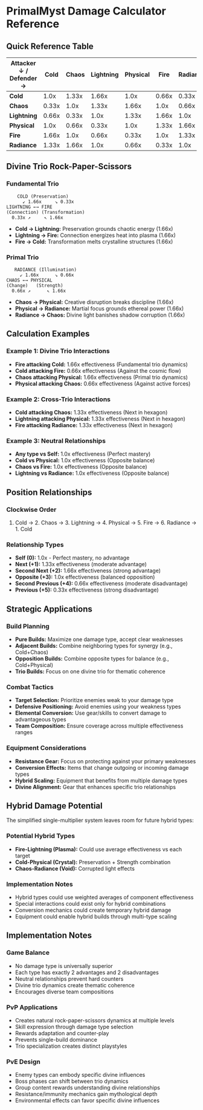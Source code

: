 # PrimalMyst Damage Calculator Reference

## Quick Reference Table

| Attacker ↓ / Defender → | Cold | Chaos | Lightning | Physical | Fire | Radiance |
|-------------------------|------|-------|-----------|----------|------|----------|
| **Cold**               | 1.0x | 1.33x | 1.66x     | 1.0x     | 0.66x| 0.33x    |
| **Chaos**              | 0.33x| 1.0x  | 1.33x     | 1.66x    | 1.0x | 0.66x    |
| **Lightning**          | 0.66x| 0.33x | 1.0x      | 1.33x    | 1.66x| 1.0x     |
| **Physical**           | 1.0x | 0.66x | 0.33x     | 1.0x     | 1.33x| 1.66x    |
| **Fire**               | 1.66x| 1.0x  | 0.66x     | 0.33x    | 1.0x | 1.33x    |
| **Radiance**           | 1.33x| 1.66x | 1.0x      | 0.66x    | 0.33x| 1.0x     |

## Divine Trio Rock-Paper-Scissors

### Fundamental Trio
```
    COLD (Preservation)
      ↙ 1.66x     ↘ 0.33x
LIGHTNING ←→ FIRE
(Connection) (Transformation)
  0.33x ↗     ↖ 1.66x
```

- **Cold → Lightning:** Preservation grounds chaotic energy (1.66x)
- **Lightning → Fire:** Connection energizes heat into plasma (1.66x)  
- **Fire → Cold:** Transformation melts crystalline structures (1.66x)

### Primal Trio
```
   RADIANCE (Illumination)
     ↙ 1.66x      ↘ 0.66x
CHAOS ←→ PHYSICAL
(Change)   (Strength)
  0.66x ↗      ↖ 1.66x
```

- **Chaos → Physical:** Creative disruption breaks discipline (1.66x)
- **Physical → Radiance:** Martial focus grounds ethereal power (1.66x)
- **Radiance → Chaos:** Divine light banishes shadow corruption (1.66x)

## Calculation Examples

### Example 1: Divine Trio Interactions
- **Fire attacking Cold:** 1.66x effectiveness (Fundamental trio dynamics)
- **Cold attacking Fire:** 0.66x effectiveness (Against the cosmic flow)
- **Chaos attacking Physical:** 1.66x effectiveness (Primal trio dynamics)
- **Physical attacking Chaos:** 0.66x effectiveness (Against active forces)

### Example 2: Cross-Trio Interactions
- **Cold attacking Chaos:** 1.33x effectiveness (Next in hexagon)
- **Lightning attacking Physical:** 1.33x effectiveness (Next in hexagon)
- **Fire attacking Radiance:** 1.33x effectiveness (Next in hexagon)

### Example 3: Neutral Relationships
- **Any type vs Self:** 1.0x effectiveness (Perfect mastery)
- **Cold vs Physical:** 1.0x effectiveness (Opposite balance)
- **Chaos vs Fire:** 1.0x effectiveness (Opposite balance)
- **Lightning vs Radiance:** 1.0x effectiveness (Opposite balance)

## Position Relationships

### Clockwise Order
1. Cold → 2. Chaos → 3. Lightning → 4. Physical → 5. Fire → 6. Radiance → 1. Cold

### Relationship Types
- **Self (0):** 1.0x - Perfect mastery, no advantage
- **Next (+1):** 1.33x effectiveness (moderate advantage)
- **Second Next (+2):** 1.66x effectiveness (strong advantage)
- **Opposite (+3):** 1.0x effectiveness (balanced opposition)
- **Second Previous (+4):** 0.66x effectiveness (moderate disadvantage)
- **Previous (+5):** 0.33x effectiveness (strong disadvantage)

## Strategic Applications

### Build Planning
- **Pure Builds:** Maximize one damage type, accept clear weaknesses
- **Adjacent Builds:** Combine neighboring types for synergy (e.g., Cold+Chaos)
- **Opposition Builds:** Combine opposite types for balance (e.g., Cold+Physical)
- **Trio Builds:** Focus on one divine trio for thematic coherence

### Combat Tactics
- **Target Selection:** Prioritize enemies weak to your damage type
- **Defensive Positioning:** Avoid enemies using your weakness types
- **Elemental Conversion:** Use gear/skills to convert damage to advantageous types
- **Team Composition:** Ensure coverage across multiple effectiveness ranges

### Equipment Considerations
- **Resistance Gear:** Focus on protecting against your primary weaknesses
- **Conversion Effects:** Items that change outgoing or incoming damage types
- **Hybrid Scaling:** Equipment that benefits from multiple damage types
- **Divine Alignment:** Gear that enhances specific trio relationships

## Hybrid Damage Potential

The simplified single-multiplier system leaves room for future hybrid types:

### Potential Hybrid Types
- **Fire-Lightning (Plasma):** Could use average effectiveness vs each target
- **Cold-Physical (Crystal):** Preservation + Strength combination
- **Chaos-Radiance (Void):** Corrupted light effects

### Implementation Notes
- Hybrid types could use weighted averages of component effectiveness
- Special interactions could exist only for hybrid combinations
- Conversion mechanics could create temporary hybrid damage
- Equipment could enable hybrid builds through multi-type scaling

## Implementation Notes

### Game Balance
- No damage type is universally superior
- Each type has exactly 2 advantages and 2 disadvantages  
- Neutral relationships prevent hard counters
- Divine trio dynamics create thematic coherence
- Encourages diverse team compositions

### PvP Applications
- Creates natural rock-paper-scissors dynamics at multiple levels
- Skill expression through damage type selection
- Rewards adaptation and counter-play
- Prevents single-build dominance
- Trio specialization creates distinct playstyles

### PvE Design
- Enemy types can embody specific divine influences
- Boss phases can shift between trio dynamics
- Group content rewards understanding divine relationships
- Resistance/immunity mechanics gain mythological depth
- Environmental effects can favor specific divine influences
